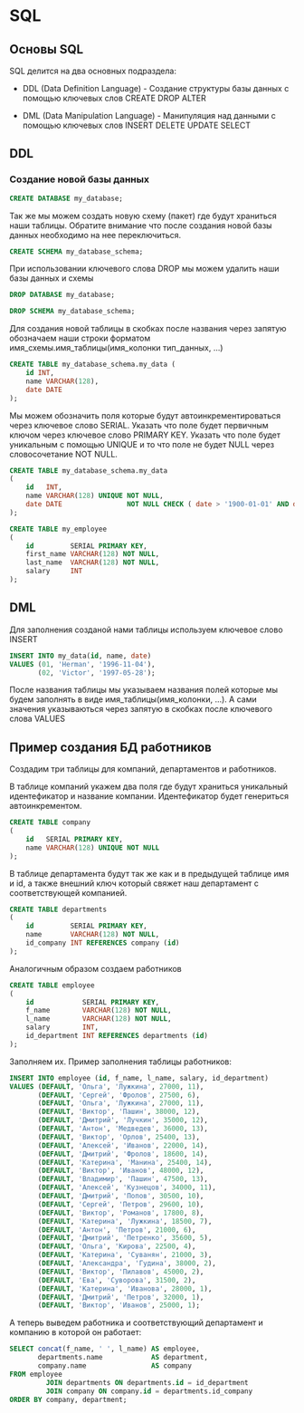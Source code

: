 
# SQL

## Основы SQL

SQL делится на два основных подраздела:

- DDL (Data Definition Language) - Создание структуры базы данных с помощью ключевых слов CREATE DROP ALTER

- DML (Data Manipulation Language) - Манипуляция над данными с помощью ключевых слов INSERT DELETE UPDATE SELECT

## DDL
### Создание новой базы данных
```SQL 
CREATE DATABASE my_database;
```
Так же мы можем создать новую схему (пакет) где будут храниться наши таблицы. Обратите внимание что после создания новой базы данных необходимо на нее переключиться.
```SQL
CREATE SCHEMA my_database_schema;
```
При использовании ключевого слова DROP мы можем удалить наши базы данных и схемы
```SQL
DROP DATABASE my_database;

DROP SCHEMA my_database_schema;
```
Для создания новой таблицы в скобках после названия через запятую обозначаем наши строки форматом имя_схемы.имя_таблицы(имя_колонки тип_данных, ...)
```SQL
CREATE TABLE my_database_schema.my_data (
    id INT,
    name VARCHAR(128),
    date DATE
);
```
Мы можем обозначить поля которые будут автоинкрементироваться через ключевое слово SERIAL. Указать что поле будет первичным ключом через ключевое слово PRIMARY KEY. Указать что поле будет уникальным с помощью UNIQUE и то что поле не будет NULL через словосочетание NOT NULL.
```SQL
CREATE TABLE my_database_schema.my_data
(
    id   INT,
    name VARCHAR(128) UNIQUE NOT NULL,
    date DATE                NOT NULL CHECK ( date > '1900-01-01' AND date < '2020-01-01' )
);
```
```SQL
CREATE TABLE my_employee
(
    id         SERIAL PRIMARY KEY,
    first_name VARCHAR(128) NOT NULL,
    last_name  VARCHAR(128) NOT NULL,
    salary     INT
);
```
## DML

Для заполнения созданой нами таблицы используем ключевое слово INSERT
```SQL
INSERT INTO my_data(id, name, date)
VALUES (01, 'Herman', '1996-11-04'),
       (02, 'Victor', '1997-05-28');
```

После названия таблицы мы указываем названия полей которые мы будем заполнять в виде имя_таблицы(имя_колонки, ...).
А сами значения указываються через запятую в скобках после ключевого слова VALUES

## Пример создания БД работников
Создадим три таблицы для компаний, департаментов и работников.

В таблице компаний укажем два поля где будут храниться уникальный идентефикатор и название компании. Идентефикатор будет генериться автоинкрементом.
```SQL
CREATE TABLE company
(
    id   SERIAL PRIMARY KEY,
    name VARCHAR(128) UNIQUE NOT NULL
);
```
В таблице департамента будут так же как и в предыдущей таблице имя и id, а также внешний ключ который свяжет наш департамент с соответствующей компанией.
```SQL
CREATE TABLE departments
(
    id         SERIAL PRIMARY KEY,
    name       VARCHAR(128) NOT NULL,
    id_company INT REFERENCES company (id)
);
```
Аналогичным образом создаем работников
```SQL
CREATE TABLE employee
(
    id            SERIAL PRIMARY KEY,
    f_name        VARCHAR(128) NOT NULL,
    l_name        VARCHAR(128) NOT NULL,
    salary        INT,
    id_department INT REFERENCES departments (id)
);
```
Заполняем их. Пример заполнения таблицы работников:
```SQL
INSERT INTO employee (id, f_name, l_name, salary, id_department)
VALUES (DEFAULT, 'Ольга', 'Лужкина', 27000, 11),
       (DEFAULT, 'Сергей', 'Фролов', 27500, 6),
       (DEFAULT, 'Ольга', 'Лужкина', 27000, 11),
       (DEFAULT, 'Виктор', 'Пашин', 38000, 12),
       (DEFAULT, 'Дмитрий', 'Лучкин', 35000, 12),
       (DEFAULT, 'Антон', 'Медведев', 36000, 13),
       (DEFAULT, 'Виктор', 'Орлов', 25400, 13),
       (DEFAULT, 'Алексей', 'Иванов', 22000, 14),
       (DEFAULT, 'Дмитрий', 'Фролов', 18600, 14),
       (DEFAULT, 'Катерина', 'Манина', 25400, 14),
       (DEFAULT, 'Виктор', 'Иванов', 48000, 12),
       (DEFAULT, 'Владимир', 'Пашин', 47500, 13),
       (DEFAULT, 'Алексей', 'Кузнецов', 34000, 11),
       (DEFAULT, 'Дмитрий', 'Попов', 30500, 10),
       (DEFAULT, 'Сергей', 'Петров', 29600, 10),
       (DEFAULT, 'Виктор', 'Романов', 17800, 8),
       (DEFAULT, 'Катерина', 'Лужкина', 18500, 7),
       (DEFAULT, 'Антон', 'Петров', 21000, 6),
       (DEFAULT, 'Дмитрий', 'Петренко', 35600, 5),
       (DEFAULT, 'Ольга', 'Кирова', 22500, 4),
       (DEFAULT, 'Катерина', 'Суванян', 21000, 3),
       (DEFAULT, 'Александра', 'Гудина', 38000, 2),
       (DEFAULT, 'Виктор', 'Пилавов', 45000, 2),
       (DEFAULT, 'Ева', 'Суворова', 31500, 2),
       (DEFAULT, 'Катерина', 'Иванова', 28000, 1),
       (DEFAULT, 'Дмитрий', 'Петров', 32000, 1),
       (DEFAULT, 'Виктор', 'Иванов', 25000, 1);
```
А теперь выведем работника и соответствующий департамент и компанию в которой он работает:
```SQL
SELECT concat(f_name, ' ', l_name) AS employee,
       departments.name            AS department,
       company.name                AS company
FROM employee
         JOIN departments ON departments.id = id_department
         JOIN company ON company.id = departments.id_company
ORDER BY company, department;
```
